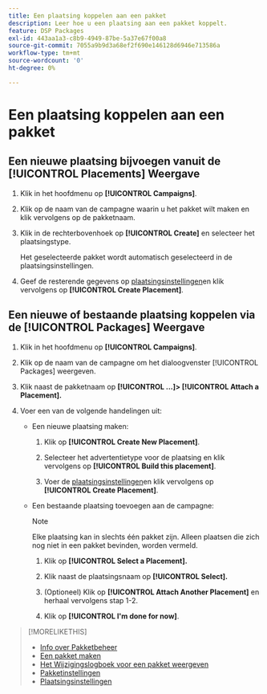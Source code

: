 ```yaml
---
title: Een plaatsing koppelen aan een pakket
description: Leer hoe u een plaatsing aan een pakket koppelt.
feature: DSP Packages
exl-id: 443aa1a3-c8b9-4949-87be-5a37e67f00a8
source-git-commit: 7055a9b9d3a68ef2f690e146128d6946e713586a
workflow-type: tm+mt
source-wordcount: '0'
ht-degree: 0%

---
```


# Een plaatsing koppelen aan een pakket

## Een nieuwe plaatsing bijvoegen vanuit de [!UICONTROL Placements] Weergave

1. Klik in het hoofdmenu op **[!UICONTROL Campaigns]**.

1. Klik op de naam van de campagne waarin u het pakket wilt maken en klik vervolgens op de pakketnaam.

1. Klik in de rechterbovenhoek op **[!UICONTROL Create]** en selecteer het plaatsingstype.

   Het geselecteerde pakket wordt automatisch geselecteerd in de plaatsingsinstellingen.

1. Geef de resterende gegevens op [plaatsingsinstellingen](/help/dsp/campaign-management/placements/placement-settings.md)en klik vervolgens op **[!UICONTROL Create Placement]**.

## Een nieuwe of bestaande plaatsing koppelen via de [!UICONTROL Packages] Weergave

1. Klik in het hoofdmenu op **[!UICONTROL Campaigns]**.

1. Klik op de naam van de campagne om het dialoogvenster [!UICONTROL Packages] weergeven.

1. Klik naast de pakketnaam op  **[!UICONTROL ...]> [!UICONTROL Attach a Placement].**

1. Voer een van de volgende handelingen uit:

   * Een nieuwe plaatsing maken:

      1. Klik op **[!UICONTROL Create New Placement]**.

      1. Selecteer het advertentietype voor de plaatsing en klik vervolgens op **[!UICONTROL Build this placement]**.

      1. Voer de [plaatsingsinstellingen](/help/dsp/campaign-management/placements/placement-settings.md)en klik vervolgens op **[!UICONTROL Create Placement]**.
   * Een bestaande plaatsing toevoegen aan de campagne:

      >[!NOTE]
      >
      >Elke plaatsing kan in slechts één pakket zijn. Alleen plaatsen die zich nog niet in een pakket bevinden, worden vermeld.

      1. Klik op **[!UICONTROL Select a Placement].**

      1. Klik naast de plaatsingsnaam op **[!UICONTROL Select].**

      1. (Optioneel) Klik op **[!UICONTROL Attach Another Placement]** en herhaal vervolgens stap 1-2.

      1. Klik op **[!UICONTROL I'm done for now]**.


>[!MORELIKETHIS]
>
>* [Info over Pakketbeheer](package-about.md)
>* [Een pakket maken](package-create.md)
>* [Het Wijzigingslogboek voor een pakket weergeven](package-change-log.md)
>* [Pakketinstellingen](package-settings.md)
>* [Plaatsingsinstellingen](/help/dsp/campaign-management/placements/placement-settings.md)

